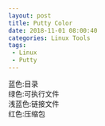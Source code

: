 ```yaml
---
layout: post
title: Putty Color
date: 2018-11-01 08:00:40
categories: Linux Tools
tags:
 - Linux
 - Putty
---
```


蓝色:目录  
绿色:可执行文件  
浅蓝色:链接文件  
红色:压缩包